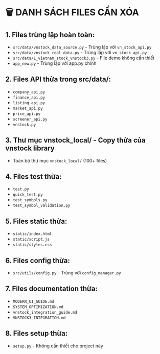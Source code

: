 # 🗑️ DANH SÁCH FILES CẦN XÓA

## 1. Files trùng lặp hoàn toàn:
- `src/data/vnstock_data_source.py` - Trùng lặp với `vn_stock_api.py`
- `src/data/vnstock_real_data.py` - Trùng lặp với `vn_stock_api.py`
- `src/data/1_vietnam_stock_vnstock3.py` - File demo không cần thiết
- `app_new.py` - Trùng lặp với app.py chính

## 2. Files API thừa trong src/data/:
- `company_api.py`
- `finance_api.py` 
- `listing_api.py`
- `market_api.py`
- `price_api.py`
- `screener_api.py`
- `vnstock.py`

## 3. Thư mục vnstock_local/ - Copy thừa của vnstock library
- Toàn bộ thư mục `vnstock_local/` (100+ files)

## 4. Files test thừa:
- `test.py`
- `quick_test.py`
- `test_symbols.py`
- `test_symbol_validation.py`

## 5. Files static thừa:
- `static/index.html`
- `static/script.js` 
- `static/styles.css`

## 6. Files config thừa:
- `src/utils/config.py` - Trùng với `config_manager.py`

## 7. Files documentation thừa:
- `MODERN_UI_GUIDE.md`
- `SYSTEM_OPTIMIZATION.md`
- `vnstock_integration_guide.md`
- `VNSTOCK3_INTEGRATION.md`

## 8. Files setup thừa:
- `setup.py` - Không cần thiết cho project này